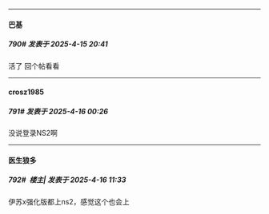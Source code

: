 ﻿
*****

####  巴基  
##### 790#       发表于 2025-4-15 20:41

活了 回个帖看看

*****

####  crosz1985  
##### 791#       发表于 2025-4-16 00:26

没说登录NS2啊


*****

####  医生狼多  
##### 792#         楼主| 发表于 2025-4-16 11:33

伊苏x强化版都上ns2，感觉这个也会上

